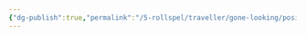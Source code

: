 ```yaml
---
{"dg-publish":true,"permalink":"/5-rollspel/traveller/gone-looking/positions/comms/","dgPassFrontmatter":true}
---
```


